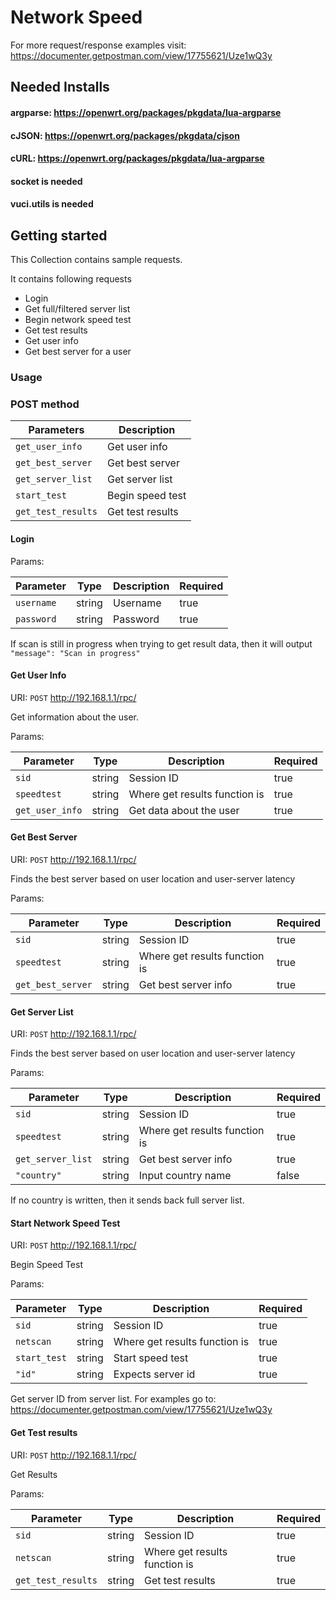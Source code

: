 # Network Speed

For more request/response examples visit: https://documenter.getpostman.com/view/17755621/Uze1wQ3y

## Needed Installs

#### argparse: https://openwrt.org/packages/pkgdata/lua-argparse
#### cJSON: https://openwrt.org/packages/pkgdata/cjson
#### cURL: https://openwrt.org/packages/pkgdata/lua-argparse
#### socket is needed
#### vuci.utils is needed

## Getting started

This Collection contains sample requests.

It contains following requests
* Login
* Get full/filtered server list
* Begin network speed test
* Get test results
* Get user info
* Get best server for a user

### Usage

### POST method

|Parameters    |Description              |
|--------------|-------------------------|
|`get_user_info`|Get user info  |   
|`get_best_server` | Get best server |   
|`get_server_list`   | Get server list           | 
|`start_test`   | Begin speed test           |
|`get_test_results`   | Get test results           |

#### Login

Params:

|Parameter   |Type  |Description                  |Required|
|------------|------|-----------------------------|--------|
|`username`|string|Username|true    |
|`password`     |string|Password|true    |

If scan is still in progress when trying to get result data, then it will output `"message": "Scan in progress"`

#### Get User Info

URI: `POST` http://192.168.1.1/rpc/

Get information about the user.

Params:

|Parameter   |Type  |Description                  |Required|
|------------|------|-----------------------------|--------|
|`sid`|string|Session ID|true    |
|`speedtest`     |string|Where get results function is|true    |
|`get_user_info`      |string|Get data about the user   |true    |


#### Get Best Server

URI: `POST` http://192.168.1.1/rpc/

Finds the best server based on user location and user-server latency

Params:

|Parameter   |Type  |Description                  |Required|
|------------|------|-----------------------------|--------|
|`sid`|string|Session ID|true    |
|`speedtest`     |string|Where get results function is|true    |
|`get_best_server`      |string|Get best server info   |true    |


#### Get Server List

URI: `POST` http://192.168.1.1/rpc/

Finds the best server based on user location and user-server latency

Params:

|Parameter   |Type  |Description                  |Required|
|------------|------|-----------------------------|--------|
|`sid`|string|Session ID|true    |
|`speedtest`     |string|Where get results function is|true    |
|`get_server_list`      |string|Get best server info   |true    |
|`"country"`      |string|Input country name    |false    |


If no country is written, then it sends back full server list.



#### Start Network Speed Test

URI: `POST` http://192.168.1.1/rpc/

Begin Speed Test

Params:

|Parameter   |Type  |Description                  |Required|
|------------|------|-----------------------------|--------|
|`sid`|string|Session ID|true    |
|`netscan`     |string|Where get results function is|true    |
|`start_test`      |string|Start speed test    |true    |
|`"id"`      |string| Expects server id    |true    |

Get server ID from server list. For examples go to: https://documenter.getpostman.com/view/17755621/Uze1wQ3y

#### Get Test results

URI: `POST` http://192.168.1.1/rpc/

Get Results

Params:

|Parameter   |Type  |Description                  |Required|
|------------|------|-----------------------------|--------|
|`sid`|string|Session ID|true    |
|`netscan`     |string|Where get results function is|true    |
|`get_test_results`      |string|Get test results   |true    |



